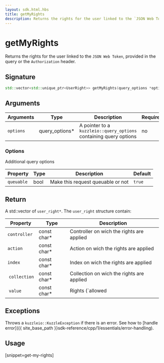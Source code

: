 ```yaml
---
layout: sdk.html.hbs
title: getMyRights
description: Returns the rights for the user linked to the `JSON Web Token`.
---
```


# getMyRights

Returns the rights for the user linked to the `JSON Web Token`, provided in the query or the `Authorization` header.

## Signature

```cpp
std::vector<std::unique_ptr<UserRight>> getMyRights(query_options *options=nullptr);
```

## Arguments

| Arguments    | Type    | Description | Required
|--------------|---------|-------------|----------
| `options`  | query_options*    | A pointer to a `kuzzleio::query_options` containing query options | no

### **Options**

Additional query options

| Property     | Type    | Description                       | Default
| ---------- | ------- | --------------------------------- | -------
| `queuable` | bool | Make this request queuable or not | `true`

## Return

A std::vector of `user_right*`. The `user_right` structure contain:

| Property     | Type    | Description                       |
| ---------- | ------- | --------------------------------- |
| `controller` | const char* | Controller on wich the rights are applied |
| `action` | const char* | Action on wich the rights are applied |
| `index` | const char* | Index on wich the rights are applied |
| `collection` | const char* | Collection on wich the rights are applied |
| `value` | const char* | Rights (`allowed|denied|conditional`) |

## Exceptions

Throws a `kuzzleio::KuzzleException` if there is an error. See how to [handle error]({{ site_base_path }}sdk-reference/cpp/1/essentials/error-handling).

## Usage

[snippet=get-my-rights]
